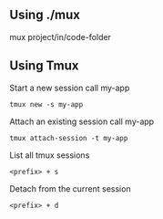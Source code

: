 ## Using ./mux

mux project/in/code-folder


## Using Tmux

Start a new session call my-app

    tmux new -s my-app


Attach an existing session call my-app

    tmux attach-session -t my-app


List all tmux sessions

    <prefix> + s


Detach from the current session

    <prefix> + d



